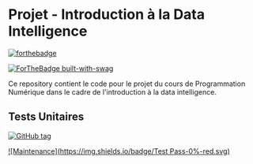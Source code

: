 # Projet - Introduction à la Data Intelligence
[![forthebadge](https://forthebadge.com/images/badges/made-with-c.svg)]()

[![ForTheBadge built-with-swag](http://ForTheBadge.com/images/badges/built-with-swag.svg)](https://GitHub.com/Naereen/)

Ce repository contient le code pour le projet du cours de Programmation Numérique dans le cadre de l'introduction à la data intelligence.

## Tests Unitaires

[![GitHub tag](https://img.shields.io/badge/Version-0.0.1-blue)]()

[![Maintenance](https://img.shields.io/badge/Test Pass-0%-red.svg)]()

